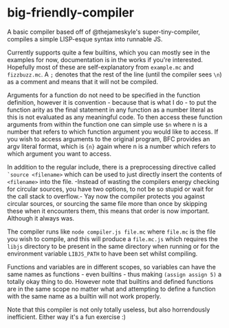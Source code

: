 # big-friendly-compiler

A basic compiler based off of @thejameskyle's super-tiny-compiler, compiles a simple LISP-esque syntax into runnable JS.

Currently supports quite a few builtins, which you can mostly see in the examples for now, documentation is in the works if you're interested. Hopefully most of these are self-explanatory from `example.mc` and `fizzbuzz.mc`. A `;` denotes that the rest of the line (until the compiler sees `\n`) as a comment and 
means that it will not be compiled.

Arguments for a function do not need to be specified in the function definition, however it is convention - because that is what I do - to put the function arity as the final statement in any function as a number literal as this is not evaluated as any meaningful code. To then access these function arguments from within the function one can simple use `$n` where n is a number that refers to which function argument you would like to access. If you wish to access arguments to the original program, BFC provides an argv literal format, which is `{n}` again where n is a number which refers to which argument you want to access.

In addition to the regular include, there is a preprocessing directive called `` `source <filename> `` which can be used 
to just directly insert the contents of `<filename>` into the file. -Instead of wasting the compilers energy checking for circular sources, you have two options, to not be so stupid or wait for the call stack to overflow.- Yay now the compiler protects you against circular sources, or sourcing the same file more than once by skipping these when it encounters them, this means that order is now important. Although it always was.

The compiler runs like `node compiler.js file.mc` where `file.mc` is the file you wish to compile, and this will produce a
`file.mc.js` which requires the `libjs` directory to be present in the same directory when running or for the environment variable
`LIBJS_PATH` to have been set whilst compiling.

Functions and variables are in different scopes, so variables can have the same names as functions - even builtins -
thus making `(assign assign 5)` a totally okay thing to do. However note that builtins and defined functions are in the same scope no matter what and attempting to define a function with the same name as a builtin will not work properly.

Note that this compiler is not only totally useless, but also horrendously inefficient. Either way it's a fun exercise :)
